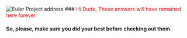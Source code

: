 ![Euler Project address](https://projecteuler.net/themes/20210213/logo_default.png)
###<span style="color:red"> Hi Dude, These answers will have remained here forever. </span>
#### So, please, make sure you did your best before checking out them.
